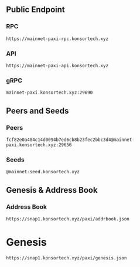 ## Public Endpoint

### RPC
```
https://mainnet-paxi-rpc.konsortech.xyz
```

### API
```
https://mainnet-paxi-api.konsortech.xyz
```

### gRPC
```
mainnet-paxi.konsortech.xyz:29690
```


## Peers and Seeds

### Peers
```
fcf82e0a484c14d0094b7ed6cb8b23fec2bbc3d4@mainnet-paxi.konsortech.xyz:29656
```

### Seeds
```
@mainnet-seed.konsortech.xyz
```

## Genesis & Address Book

### Address Book
```
https://snap1.konsortech.xyz/paxi/addrbook.json
```

# Genesis
```
https://snap1.konsortech.xyz/paxi/genesis.json
```
